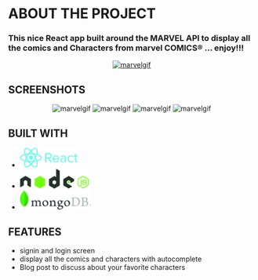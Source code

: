 # ABOUT THE PROJECT

### This nice React app built around the MARVEL API to display all the comics and Characters from marvel COMICS® ... enjoy!!!

<div align="center">
  <a href="https://nixoals-marvel-react.netlify.app/signup">
    <img src="./src/assets/marvel.gif" alt="marvelgif" width="640">
  </a>
</div>

## SCREENSHOTS

<div align="center">
   <img src="https://res.cloudinary.com/dbrbme99g/image/upload/v1671483965/marvel/screenshots/1_xlx25n.png" alt="marvelgif" width="640">
   <img src="https://res.cloudinary.com/dbrbme99g/image/upload/v1671483965/marvel/screenshots/2_yob9mt.png" alt="marvelgif" width="640">
   <img src="https://res.cloudinary.com/dbrbme99g/image/upload/v1671483965/marvel/screenshots/3_vcttbt.png" alt="marvelgif" width="640">
   <img src="https://res.cloudinary.com/dbrbme99g/image/upload/v1671483965/marvel/screenshots/4_apyb0c.png" alt="marvelgif" width="640">
</div>

## BUILT WITH

- <img src="./src/assets/react-large.jpg" height="40" height="100">
- <img src="./src/assets/nodejs-large.jpg" height="40" height="100">
- <img src="./src/assets/mongodb-large.jpg" height="40" height="100">

## FEATURES

- signin and login screen
- display all the comics and characters with autocomplete
- Blog post to discuss about your favorite characters
